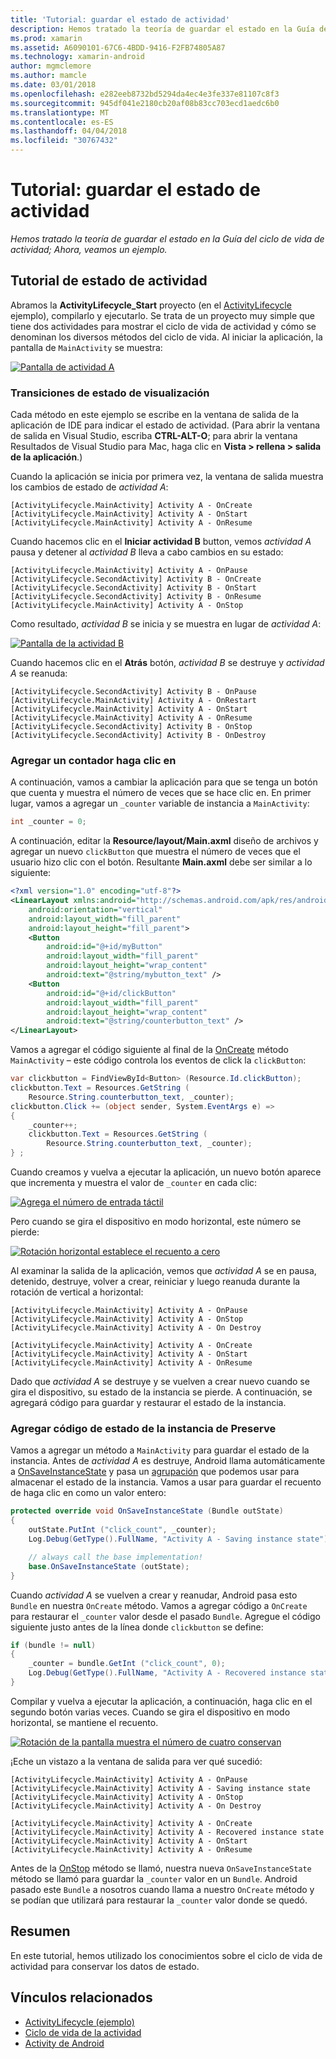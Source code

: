 ```yaml
---
title: 'Tutorial: guardar el estado de actividad'
description: Hemos tratado la teoría de guardar el estado en la Guía del ciclo de vida de actividad; Ahora, veamos un ejemplo.
ms.prod: xamarin
ms.assetid: A6090101-67C6-4BDD-9416-F2FB74805A87
ms.technology: xamarin-android
author: mgmclemore
ms.author: mamcle
ms.date: 03/01/2018
ms.openlocfilehash: e282eeb8732bd5294da4ec4e3fe337e81107c8f3
ms.sourcegitcommit: 945df041e2180cb20af08b83cc703ecd1aedc6b0
ms.translationtype: MT
ms.contentlocale: es-ES
ms.lasthandoff: 04/04/2018
ms.locfileid: "30767432"
---
```

# <a name="walkthrough---saving-the-activity-state"></a>Tutorial: guardar el estado de actividad

_Hemos tratado la teoría de guardar el estado en la Guía del ciclo de vida de actividad; Ahora, veamos un ejemplo._

## <a name="activity-state-walkthrough"></a>Tutorial de estado de actividad

Abramos la **ActivityLifecycle_Start** proyecto (en el [ActivityLifecycle](https://developer.xamarin.com/samples/monodroid/ActivityLifecycle) ejemplo), compilarlo y ejecutarlo. Se trata de un proyecto muy simple que tiene dos actividades para mostrar el ciclo de vida de actividad y cómo se denominan los diversos métodos del ciclo de vida. Al iniciar la aplicación, la pantalla de `MainActivity` se muestra: 

[![Pantalla de actividad A](saving-state-images/01-activity-a-sml.png)](saving-state-images/01-activity-a.png#lightbox)

### <a name="viewing-state-transitions"></a>Transiciones de estado de visualización

Cada método en este ejemplo se escribe en la ventana de salida de la aplicación de IDE para indicar el estado de actividad. (Para abrir la ventana de salida en Visual Studio, escriba **CTRL-ALT-O**; para abrir la ventana Resultados de Visual Studio para Mac, haga clic en **Vista > rellena > salida de la aplicación**.)

Cuando la aplicación se inicia por primera vez, la ventana de salida muestra los cambios de estado de *actividad A*: 

```shell
[ActivityLifecycle.MainActivity] Activity A - OnCreate
[ActivityLifecycle.MainActivity] Activity A - OnStart
[ActivityLifecycle.MainActivity] Activity A - OnResume
```

Cuando hacemos clic en el **Iniciar actividad B** button, vemos *actividad A* pausa y detener al *actividad B* lleva a cabo cambios en su estado: 

```shell
[ActivityLifecycle.MainActivity] Activity A - OnPause
[ActivityLifecycle.SecondActivity] Activity B - OnCreate
[ActivityLifecycle.SecondActivity] Activity B - OnStart
[ActivityLifecycle.SecondActivity] Activity B - OnResume
[ActivityLifecycle.MainActivity] Activity A - OnStop
```

Como resultado, *actividad B* se inicia y se muestra en lugar de *actividad A*: 

[![Pantalla de la actividad B](saving-state-images/02-activity-b-sml.png)](saving-state-images/02-activity-b.png#lightbox)

Cuando hacemos clic en el **Atrás** botón, *actividad B* se destruye y *actividad A* se reanuda: 

```shell
[ActivityLifecycle.SecondActivity] Activity B - OnPause
[ActivityLifecycle.MainActivity] Activity A - OnRestart
[ActivityLifecycle.MainActivity] Activity A - OnStart
[ActivityLifecycle.MainActivity] Activity A - OnResume
[ActivityLifecycle.SecondActivity] Activity B - OnStop
[ActivityLifecycle.SecondActivity] Activity B - OnDestroy
```
### <a name="adding-a-click-counter"></a>Agregar un contador haga clic en

A continuación, vamos a cambiar la aplicación para que se tenga un botón que cuenta y muestra el número de veces que se hace clic en. En primer lugar, vamos a agregar un `_counter` variable de instancia a `MainActivity`:

```csharp
int _counter = 0;
```

A continuación, editar la **Resource/layout/Main.axml** diseño de archivos y agregar un nuevo `clickButton` que muestra el número de veces que el usuario hizo clic con el botón. Resultante **Main.axml** debe ser similar a lo siguiente: 

```xml
<?xml version="1.0" encoding="utf-8"?>
<LinearLayout xmlns:android="http://schemas.android.com/apk/res/android"
    android:orientation="vertical"
    android:layout_width="fill_parent"
    android:layout_height="fill_parent">
    <Button
        android:id="@+id/myButton"
        android:layout_width="fill_parent"
        android:layout_height="wrap_content"
        android:text="@string/mybutton_text" />
    <Button
        android:id="@+id/clickButton"
        android:layout_width="fill_parent"
        android:layout_height="wrap_content"
        android:text="@string/counterbutton_text" />
</LinearLayout>
```

Vamos a agregar el código siguiente al final de la [OnCreate](https://developer.xamarin.com/api/member/Android.App.Activity.OnCreate/p/Android.OS.Bundle/) método `MainActivity` &ndash; este código controla los eventos de click la `clickButton`:

```csharp
var clickbutton = FindViewById<Button> (Resource.Id.clickButton);
clickbutton.Text = Resources.GetString (
    Resource.String.counterbutton_text, _counter);
clickbutton.Click += (object sender, System.EventArgs e) =>
{
    _counter++;
    clickbutton.Text = Resources.GetString (
        Resource.String.counterbutton_text, _counter);
} ;
```

Cuando creamos y vuelva a ejecutar la aplicación, un nuevo botón aparece que incrementa y muestra el valor de `_counter` en cada clic:

[![Agrega el número de entrada táctil](saving-state-images/03-touched-sml.png)](saving-state-images/03-touched.png#lightbox)

Pero cuando se gira el dispositivo en modo horizontal, este número se pierde:

[![Rotación horizontal establece el recuento a cero](saving-state-images/05-rotate-nosave-sml.png)](saving-state-images/05-rotate-nosave.png#lightbox)

Al examinar la salida de la aplicación, vemos que *actividad A* se en pausa, detenido, destruye, volver a crear, reiniciar y luego reanuda durante la rotación de vertical a horizontal: 

```shell
[ActivityLifecycle.MainActivity] Activity A - OnPause
[ActivityLifecycle.MainActivity] Activity A - OnStop
[ActivityLifecycle.MainActivity] Activity A - On Destroy

[ActivityLifecycle.MainActivity] Activity A - OnCreate
[ActivityLifecycle.MainActivity] Activity A - OnStart
[ActivityLifecycle.MainActivity] Activity A - OnResume
```

Dado que *actividad A* se destruye y se vuelven a crear nuevo cuando se gira el dispositivo, su estado de la instancia se pierde. A continuación, se agregará código para guardar y restaurar el estado de la instancia.

### <a name="adding-code-to-preserve-instance-state"></a>Agregar código de estado de la instancia de Preserve

Vamos a agregar un método a `MainActivity` para guardar el estado de la instancia. Antes de *actividad A* es destruye, Android llama automáticamente a [OnSaveInstanceState](https://developer.xamarin.com/api/member/Android.App.Activity.OnSaveInstanceState/p/Android.OS.Bundle/) y pasa un [agrupación](https://developer.xamarin.com/api/type/Android.OS.Bundle/) que podemos usar para almacenar el estado de la instancia. Vamos a usar para guardar el recuento de haga clic en como un valor entero:

```csharp
protected override void OnSaveInstanceState (Bundle outState)
{
    outState.PutInt ("click_count", _counter);
    Log.Debug(GetType().FullName, "Activity A - Saving instance state");

    // always call the base implementation!
    base.OnSaveInstanceState (outState);    
}
```

Cuando *actividad A* se vuelven a crear y reanudar, Android pasa esto `Bundle` en nuestra `OnCreate` método. Vamos a agregar código a `OnCreate` para restaurar el `_counter` valor desde el pasado `Bundle`. Agregue el código siguiente justo antes de la línea donde `clickbutton` se define: 

```csharp
if (bundle != null)
{
    _counter = bundle.GetInt ("click_count", 0);
    Log.Debug(GetType().FullName, "Activity A - Recovered instance state");
}
```

Compilar y vuelva a ejecutar la aplicación, a continuación, haga clic en el segundo botón varias veces. Cuando se gira el dispositivo en modo horizontal, se mantiene el recuento.

[![Rotación de la pantalla muestra el número de cuatro conservan](saving-state-images/06-rotate-save-sml.png)](saving-state-images/06-rotate-save.png#lightbox)


¡Eche un vistazo a la ventana de salida para ver qué sucedió:
    
```shell
[ActivityLifecycle.MainActivity] Activity A - OnPause
[ActivityLifecycle.MainActivity] Activity A - Saving instance state
[ActivityLifecycle.MainActivity] Activity A - OnStop
[ActivityLifecycle.MainActivity] Activity A - On Destroy

[ActivityLifecycle.MainActivity] Activity A - OnCreate
[ActivityLifecycle.MainActivity] Activity A - Recovered instance state
[ActivityLifecycle.MainActivity] Activity A - OnStart
[ActivityLifecycle.MainActivity] Activity A - OnResume
``` 

Antes de la [OnStop](https://developer.xamarin.com/api/member/Android.App.Activity.OnStop/) método se llamó, nuestra nueva `OnSaveInstanceState` método se llamó para guardar la `_counter` valor en un `Bundle`. Android pasado este `Bundle` a nosotros cuando llama a nuestro `OnCreate` método y se podían que utilizará para restaurar la `_counter` valor donde se quedó.


## <a name="summary"></a>Resumen

En este tutorial, hemos utilizado los conocimientos sobre el ciclo de vida de actividad para conservar los datos de estado. 



## <a name="related-links"></a>Vínculos relacionados

- [ActivityLifecycle (ejemplo)](https://developer.xamarin.com/samples/monodroid/ActivityLifecycle)
- [Ciclo de vida de la actividad](~/android/app-fundamentals/activity-lifecycle/index.md)
- [Activity de Android](https://developer.xamarin.com/api/type/Android.App.Activity/)
